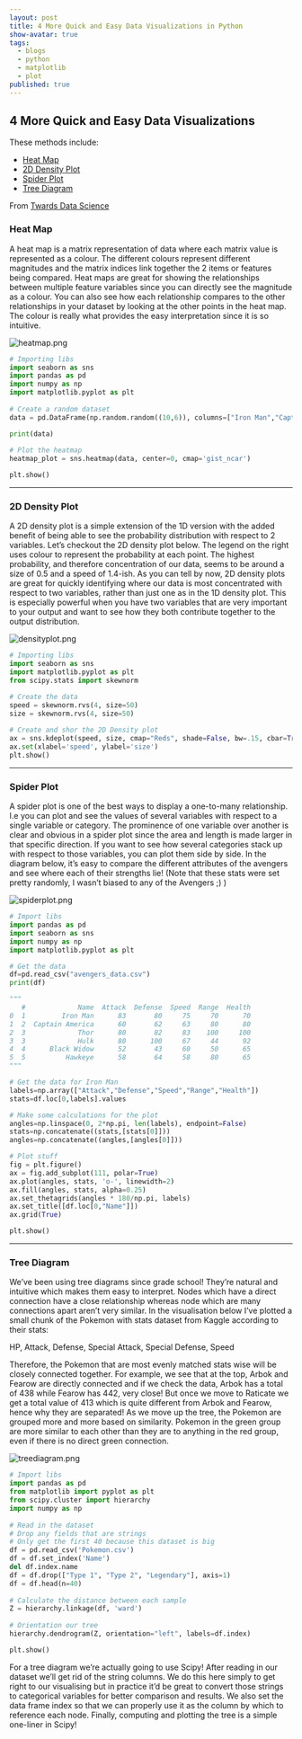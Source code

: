 ```yaml
---
layout: post
title: 4 More Quick and Easy Data Visualizations in Python
show-avatar: true
tags:
  - blogs
  - python
  - matplotlib
  - plot
published: true
---
```



## 4 More Quick and Easy Data Visualizations

These methods include:

* [Heat Map](#heatmap)
* [2D Density Plot](#densityplot)
* [Spider Plot](#spiderplot)
* [Tree Diagram](#treediagram)

From [Twards Data Science](https://towardsdatascience.com/4-more-quick-and-easy-data-visualizations-in-python-with-code-da9030ab3429)

### Heat Map <a id="heatmap"></a>
A heat map is a matrix representation of data where each matrix value is represented as a colour. The different colours represent different magnitudes and the matrix indices link together the 2 items or features being compared. Heat maps are great for showing the relationships between multiple feature variables since you can directly see the magnitude as a colour. You can also see how each relationship compares to the other relationships in your dataset by looking at the other points in the heat map. The colour is really what provides the easy interpretation since it is so intuitive.

![heatmap.png]({{site.baseurl}}/img/heatmap.png)

``` python
# Importing libs
import seaborn as sns
import pandas as pd
import numpy as np
import matplotlib.pyplot as plt
 
# Create a random dataset
data = pd.DataFrame(np.random.random((10,6)), columns=["Iron Man","Captain America","Black Widow","Thor","Hulk", "Hawkeye"])

print(data)
 
# Plot the heatmap
heatmap_plot = sns.heatmap(data, center=0, cmap='gist_ncar')

plt.show()
```
----

### 2D Density Plot <a id="densityplot"></a>

A 2D density plot is a simple extension of the 1D version with the added benefit of being able to see the probability distribution with respect to 2 variables. Let’s checkout the 2D density plot below. The legend on the right uses colour to represent the probability at each point. The highest probability, and therefore concentration of our data, seems to be around a size of 0.5 and a speed of 1.4-ish. As you can tell by now, 2D density plots are great for quickly identifying where our data is most concentrated with respect to two variables, rather than just one as in the 1D density plot. This is especially powerful when you have two variables that are very important to your output and want to see how they both contribute together to the output distribution.

![densityplot.png]({{site.baseurl}}/img/densityplot.png)

``` python
# Importing libs
import seaborn as sns
import matplotlib.pyplot as plt
from scipy.stats import skewnorm

# Create the data
speed = skewnorm.rvs(4, size=50) 
size = skewnorm.rvs(4, size=50)
 
# Create and shor the 2D Density plot
ax = sns.kdeplot(speed, size, cmap="Reds", shade=False, bw=.15, cbar=True)
ax.set(xlabel='speed', ylabel='size')
plt.show()
```

----

### Spider Plot <a id="spiderplot"></a>

A spider plot is one of the best ways to display a one-to-many relationship. I.e you can plot and see the values of several variables with respect to a single variable or category. The prominence of one variable over another is clear and obvious in a spider plot since the area and length is made larger in that specific direction. If you want to see how several categories stack up with respect to those variables, you can plot them side by side. In the diagram below, it’s easy to compare the different attributes of the avengers and see where each of their strengths lie! (Note that these stats were set pretty randomly, I wasn’t biased to any of the Avengers ;) )

![spiderplot.png]({{site.baseurl}}/img/spiderplot.png)

``` python
# Import libs
import pandas as pd
import seaborn as sns
import numpy as np
import matplotlib.pyplot as plt

# Get the data
df=pd.read_csv("avengers_data.csv")
print(df)

"""
   #             Name  Attack  Defense  Speed  Range  Health
0  1         Iron Man      83       80     75     70      70
1  2  Captain America      60       62     63     80      80
2  3             Thor      80       82     83    100     100
3  3             Hulk      80      100     67     44      92
4  4      Black Widow      52       43     60     50      65
5  5          Hawkeye      58       64     58     80      65
"""

# Get the data for Iron Man
labels=np.array(["Attack","Defense","Speed","Range","Health"])
stats=df.loc[0,labels].values

# Make some calculations for the plot
angles=np.linspace(0, 2*np.pi, len(labels), endpoint=False)
stats=np.concatenate((stats,[stats[0]]))
angles=np.concatenate((angles,[angles[0]]))

# Plot stuff
fig = plt.figure()
ax = fig.add_subplot(111, polar=True)
ax.plot(angles, stats, 'o-', linewidth=2)
ax.fill(angles, stats, alpha=0.25)
ax.set_thetagrids(angles * 180/np.pi, labels)
ax.set_title([df.loc[0,"Name"]])
ax.grid(True)

plt.show()
```
----

### Tree Diagram <a id="treediagram"></a>

We’ve been using tree diagrams since grade school! They’re natural and intuitive which makes them easy to interpret. Nodes which have a direct connection have a close relationship whereas node which are many connections apart aren’t very similar. In the visualisation below I’ve plotted a small chunk of the Pokemon with stats dataset from Kaggle according to their stats:

HP, Attack, Defense, Special Attack, Special Defense, Speed

Therefore, the Pokemon that are most evenly matched stats wise will be closely connected together. For example, we see that at the top, Arbok and Fearow are directly connected and if we check the data, Arbok has a total of 438 while Fearow has 442, very close! But once we move to Raticate we get a total value of 413 which is quite different from Arbok and Fearow, hence why they are separated! As we move up the tree, the Pokemon are grouped more and more based on similarity. Pokemon in the green group are more similar to each other than they are to anything in the red group, even if there is no direct green connection.

![treediagram.png]({{site.baseurl}}/img/treediagram.png)

``` python
# Import libs
import pandas as pd
from matplotlib import pyplot as plt
from scipy.cluster import hierarchy
import numpy as np
 
# Read in the dataset
# Drop any fields that are strings
# Only get the first 40 because this dataset is big
df = pd.read_csv('Pokemon.csv')
df = df.set_index('Name')
del df.index.name
df = df.drop(["Type 1", "Type 2", "Legendary"], axis=1)
df = df.head(n=40)
 
# Calculate the distance between each sample
Z = hierarchy.linkage(df, 'ward')
 
# Orientation our tree
hierarchy.dendrogram(Z, orientation="left", labels=df.index)

plt.show()
```
For a tree diagram we’re actually going to use Scipy! After reading in our dataset we’ll get rid of the string columns. We do this here simply to get right to our visualising but in practice it’d be great to convert those strings to categorical variables for better comparison and results. We also set the data frame index so that we can properly use it as the column by which to reference each node. Finally, computing and plotting the tree is a simple one-liner in Scipy!

